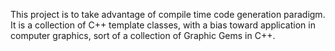 This project is to take advantage of compile time code generation paradigm.  It is a collection of C++ template classes, with a bias toward application in computer graphics, sort of a collection of Graphic Gems in C++.